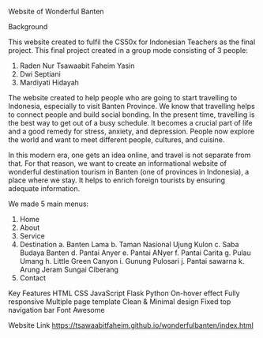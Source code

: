 Website of Wonderful Banten

<p>Background</P> 

This website created to fulfil the CS50x for Indonesian Teachers as the final project. This final project created in a group mode consisting of 3 people:
1. Raden Nur Tsawaabit Faheim Yasin
2. Dwi Septiani
3. Mardiyati Hidayah

The website created to help people who are going to start travelling to Indonesia, especially to visit Banten Province. We know that travelling helps to connect people and build social bonding. In the present time, travelling is the best way to get out of a busy schedule. It becomes a crucial part of life and a good remedy for stress, anxiety, and depression. People now explore the world and want to meet different people, cultures, and cuisine. 

In this modern era, one gets an idea online, and travel is not separate from that. For that reason, we want to create an informational website of wonderful destination tourism in Banten (one of provinces in Indonesia), a place where we stay. It helps to enrich foreign tourists by ensuring adequate information.

We made 5 main menus:
1. Home
2. About
3. Service
4. Destination
   a. Banten Lama
   b. Taman Nasional Ujung Kulon
   c. Saba Budaya Banten
   d. Pantai Anyer
   e. Pantai ANyer
   f. Pantai Carita
   g. Pulau Umang
   h. Little Green Canyon
   i. Gunung Pulosari
   j. Pantai sawarna
   k. Arung Jeram Sungai Ciberang
5. Contact

Key Features
HTML
CSS
JavaScript
Flask Python
On-hover effect
Fully responsive
Multiple page template
Clean & Minimal design
Fixed top navigation bar
Font Awesome

Website Link
https://tsawaabitfaheim.github.io/wonderfulbanten/index.html
